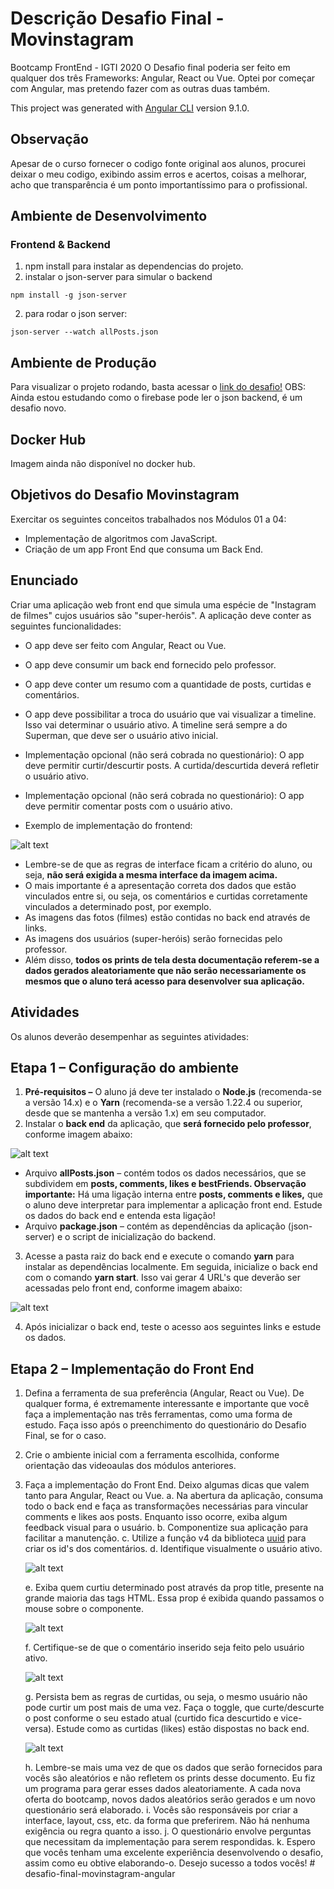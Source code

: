 # Descrição Desafio Final - Movinstagram

Bootcamp FrontEnd - IGTI 2020
O Desafio final poderia ser feito em qualquer dos três Frameworks: Angular, React ou Vue. Optei por começar com Angular, mas pretendo fazer com as outras duas também.

This project was generated with [Angular CLI](https://github.com/angular/angular-cli) version 9.1.0.

## Observação

Apesar de o curso fornecer o codigo fonte original aos alunos, procurei deixar o meu codigo, exibindo assim erros e acertos, coisas a melhorar, acho que transparência é um ponto importantíssimo para o profissional.

## Ambiente de Desenvolvimento

### Frontend & Backend

1. npm install para instalar as dependencias do projeto.
2. instalar o json-server para simular o backend

```
npm install -g json-server
```

2. para rodar o json server:

```
json-server --watch allPosts.json
```

## Ambiente de Produção

Para visualizar o projeto rodando, basta acessar o [link do desafio!](https://fabi-igti-movinstagram-angular.web.app/)
OBS: Ainda estou estudando como o firebase pode ler o json backend, é um desafio novo.

## Docker Hub

Imagem ainda não disponível no docker hub.

## Objetivos do Desafio Movinstagram

Exercitar os seguintes conceitos trabalhados nos Módulos 01 a 04:

- Implementação de algoritmos com JavaScript.
- Criação de um app Front End que consuma um Back End.

## Enunciado

Criar uma aplicação web front end que simula uma espécie de "Instagram de filmes" cujos
usuários são "super-heróis". A aplicação deve conter as seguintes funcionalidades:

- O app deve ser feito com Angular, React ou Vue.
- O app deve consumir um back end fornecido pelo professor.
- O app deve conter um resumo com a quantidade de posts, curtidas e comentários.
- O app deve possibilitar a troca do usuário que vai visualizar a timeline. Isso vai
  determinar o usuário ativo. A timeline será sempre a do Superman, que deve ser o
  usuário ativo inicial.
- Implementação opcional (não será cobrada no questionário): O app deve permitir
  curtir/descurtir posts. A curtida/descurtida deverá refletir o usuário ativo.
- Implementação opcional (não será cobrada no questionário): O app deve permitir
  comentar posts com o usuário ativo.

- Exemplo de implementação do frontend:

![alt text](https://github.com/FabianaTavares/desafio-movinstagram-angular/blob/main/assets/exemplo_implementacao_readme.PNG)

- Lembre-se de que as regras de interface ficam a critério do aluno, ou seja, **não será exigida a mesma interface da imagem acima.**
- O mais importante é a apresentação correta dos dados que estão vinculados entre
  si, ou seja, os comentários e curtidas corretamente vinculados a determinado post,
  por exemplo.
- As imagens das fotos (filmes) estão contidas no back end através de links.
- As imagens dos usuários (super-heróis) serão fornecidas pelo professor.
- Além disso, **todos os prints de tela desta documentação referem-se a dados gerados aleatoriamente que não serão necessariamente os mesmos que o aluno terá acesso para desenvolver sua aplicação.**

## Atividades

Os alunos deverão desempenhar as seguintes atividades:

## **Etapa 1 – Configuração do ambiente**

1. **Pré-requisitos –** O aluno já deve ter instalado o **Node.js** (recomenda-se a versão 14.x) e o **Yarn** (recomenda-se a versão 1.22.4 ou superior, desde que se mantenha a versão 1.x) em seu computador.
2. Instalar o **back end** da aplicação, que **será fornecido pelo professor**, conforme imagem abaixo:

![alt text](https://github.com/FabianaTavares/desafio-movinstagram-angular/blob/main/assets/conteudo_backend.PNG)

- Arquivo **allPosts.json** – contém todos os dados necessários, que se subdividem em **posts, comments, likes e bestFriends. Observação importante:** Há uma ligação interna entre **posts, comments e likes,** que o aluno deve interpretar para implementar a aplicação front end. Estude os dados do back end e entenda esta ligação!
- Arquivo **package.json** – contém as dependências da aplicação (json-server) e o script de inicialização do backend.

3. Acesse a pasta raiz do back end e execute o comando **yarn** para instalar as dependências localmente. Em seguida, inicialize o back end com o comando **yarn start**. Isso vai gerar 4 URL's que deverão ser acessadas pelo front end, conforme imagem abaixo:

![alt text](https://github.com/FabianaTavares/desafio-movinstagram-angular/blob/main/assets/inicializacao_backend.PNG)

4. Após inicializar o back end, teste o acesso aos seguintes links e estude os dados.

## **Etapa 2 – Implementação do Front End**

1. Defina a ferramenta de sua preferência (Angular, React ou Vue). De qualquer forma, é extremamente interessante e importante que você faça a implementação nas três ferramentas, como uma forma de estudo. Faça isso após o preenchimento do questionário do Desafio Final, se for o caso.
2. Crie o ambiente inicial com a ferramenta escolhida, conforme orientação das videoaulas dos módulos anteriores.
3. Faça a implementação do Front End. Deixo algumas dicas que valem tanto para Angular, React ou Vue.
   a. Na abertura da aplicação, consuma todo o back end e faça as transformações necessárias para vincular comments e likes aos posts. Enquanto isso ocorre, exiba algum feedback visual para o usuário.
   b. Componentize sua aplicação para facilitar a manutenção.
   c. Utilize a função v4 da biblioteca [uuid](https://github.com/uuidjs/uuid) para criar os id's dos comentários.
   d. Identifique visualmente o usuário ativo.

   ![alt text](https://github.com/FabianaTavares/desafio-movinstagram-angular/blob/main/assets/usuario_ativo.PNG)

   e. Exiba quem curtiu determinado post através da prop title, presente na grande maioria das tags HTML. Essa prop é exibida quando passamos o mouse sobre o componente.

   ![alt text](https://github.com/FabianaTavares/desafio-movinstagram-angular/blob/main/assets/proptitle_item_e.PNG)

   f. Certifique-se de que o comentário inserido seja feito pelo usuário ativo.

   ![alt text](https://github.com/FabianaTavares/desafio-movinstagram-angular/blob/main/assets/item_f.PNG)

   g. Persista bem as regras de curtidas, ou seja, o mesmo usuário não pode curtir um post mais de uma vez. Faça o toggle, que curte/descurte o post conforme o seu estado atual (curtido fica descurtido e vice-versa). Estude como as curtidas (likes) estão dispostas no back end.

   ![alt text](https://github.com/FabianaTavares/desafio-movinstagram-angular/blob/main/assets/item_g.PNG)

   h. Lembre-se mais uma vez de que os dados que serão fornecidos para vocês são aleatórios e não refletem os prints desse documento. Eu fiz um programa para gerar esses dados aleatoriamente. A cada nova oferta do bootcamp, novos dados aleatórios serão gerados e um novo questionário será elaborado.
   i. Vocês são responsáveis por criar a interface, layout, css, etc. da forma que preferirem. Não há nenhuma exigência ou regra quanto a isso.
   j. O questionário envolve perguntas que necessitam da implementação para serem respondidas.
   k. Espero que vocês tenham uma excelente experiência desenvolvendo o desafio, assim como eu obtive elaborando-o. Desejo sucesso a todos vocês!
#   d e s a f i o - f i n a l - m o v i n s t a g r a m - a n g u l a r  
 